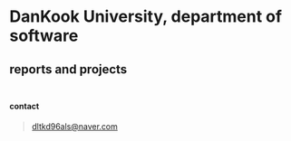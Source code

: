 # DanKook University, department of software
## reports and projects <br><br>
#### contact
> dltkd96als@naver.com
